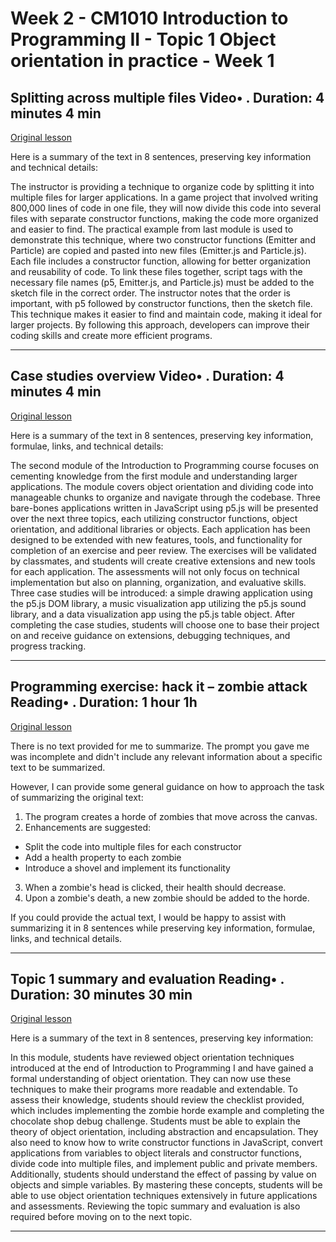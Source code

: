 # Week 2 - CM1010 Introduction to Programming II - Topic 1 Object orientation in practice - Week 1

## Splitting across multiple files Video• . Duration: 4 minutes 4 min

[Original lesson](https://www.coursera.org/learn/uol-introduction-to-programming-2/lecture/Um0In/splitting-across-multiple-files)

Here is a summary of the text in 8 sentences, preserving key information and technical details:

The instructor is providing a technique to organize code by splitting it into multiple files for larger applications. In a game project that involved writing 800,000 lines of code in one file, they will now divide this code into several files with separate constructor functions, making the code more organized and easier to find. The practical example from last module is used to demonstrate this technique, where two constructor functions (Emitter and Particle) are copied and pasted into new files (Emitter.js and Particle.js). Each file includes a constructor function, allowing for better organization and reusability of code. To link these files together, script tags with the necessary file names (p5, Emitter.js, and Particle.js) must be added to the sketch file in the correct order. The instructor notes that the order is important, with p5 followed by constructor functions, then the sketch file. This technique makes it easier to find and maintain code, making it ideal for larger projects. By following this approach, developers can improve their coding skills and create more efficient programs.

---

## Case studies overview Video• . Duration: 4 minutes 4 min

[Original lesson](https://www.coursera.org/learn/uol-introduction-to-programming-2/lecture/OMXFJ/case-studies-overview)

Here is a summary of the text in 8 sentences, preserving key information, formulae, links, and technical details:

The second module of the Introduction to Programming course focuses on cementing knowledge from the first module and understanding larger applications. The module covers object orientation and dividing code into manageable chunks to organize and navigate through the codebase. Three bare-bones applications written in JavaScript using p5.js will be presented over the next three topics, each utilizing constructor functions, object orientation, and additional libraries or objects. Each application has been designed to be extended with new features, tools, and functionality for completion of an exercise and peer review. The exercises will be validated by classmates, and students will create creative extensions and new tools for each application. The assessments will not only focus on technical implementation but also on planning, organization, and evaluative skills. Three case studies will be introduced: a simple drawing application using the p5.js DOM library, a music visualization app utilizing the p5.js sound library, and a data visualization app using the p5.js table object. After completing the case studies, students will choose one to base their project on and receive guidance on extensions, debugging techniques, and progress tracking.

---

## Programming exercise: hack it – zombie attack Reading• . Duration: 1 hour 1h

[Original lesson](https://www.coursera.org/learn/uol-introduction-to-programming-2/supplement/ifag6/programming-exercise-hack-it-zombie-attack)

There is no text provided for me to summarize. The prompt you gave me was incomplete and didn't include any relevant information about a specific text to be summarized.

However, I can provide some general guidance on how to approach the task of summarizing the original text:

1. The program creates a horde of zombies that move across the canvas.
2. Enhancements are suggested:
* Split the code into multiple files for each constructor
* Add a health property to each zombie
* Introduce a shovel and implement its functionality
3. When a zombie's head is clicked, their health should decrease.
4. Upon a zombie's death, a new zombie should be added to the horde.

If you could provide the actual text, I would be happy to assist with summarizing it in 8 sentences while preserving key information, formulae, links, and technical details.

---

## Topic 1 summary and evaluation Reading• . Duration: 30 minutes 30 min

[Original lesson](https://www.coursera.org/learn/uol-introduction-to-programming-2/supplement/wTpMp/topic-1-summary-and-evaluation)

Here is a summary of the text in 8 sentences, preserving key information:

In this module, students have reviewed object orientation techniques introduced at the end of Introduction to Programming I and have gained a formal understanding of object orientation. They can now use these techniques to make their programs more readable and extendable. To assess their knowledge, students should review the checklist provided, which includes implementing the zombie horde example and completing the chocolate shop debug challenge. Students must be able to explain the theory of object orientation, including abstraction and encapsulation. They also need to know how to write constructor functions in JavaScript, convert applications from variables to object literals and constructor functions, divide code into multiple files, and implement public and private members. Additionally, students should understand the effect of passing by value on objects and simple variables. By mastering these concepts, students will be able to use object orientation techniques extensively in future applications and assessments. Reviewing the topic summary and evaluation is also required before moving on to the next topic.

---

